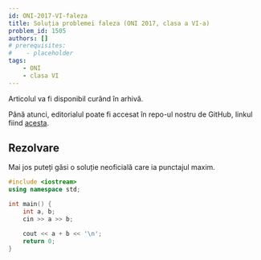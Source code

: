 ```yaml
---
id: ONI-2017-VI-faleza
title: Soluția problemei faleza (ONI 2017, clasa a VI-a)
problem_id: 1505
authors: []
# prerequisites:
#    - placeholder
tags:
    - ONI
    - clasa VI
---
```


Articolul va fi disponibil curând în arhivă.

Până atunci, editorialul poate fi accesat în repo-ul nostru de GitHub, linkul fiind [acesta](https://github.com/roalgo-discord/Romanian-Olympiad-Solutions/blob/main/ONI%20(national%20olympiad)/2017/06/faleza.pdf).

## Rezolvare

Mai jos puteți găsi o soluție neoficială care ia punctajul maxim.

```cpp
#include <iostream>
using namespace std;

int main() {
    int a, b;
    cin >> a >> b;

    cout << a + b << '\n';
    return 0;
}
```
